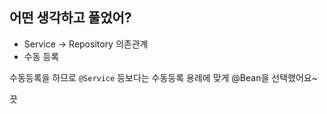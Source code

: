 ## 어떤 생각하고 풀었어?

- Service -> Repository 의존관계
- 수동 등록

수동등록을 하므로 `@Service` 등보다는 수동등록 용례에 맞게 @Bean을 선택했어요~

끗